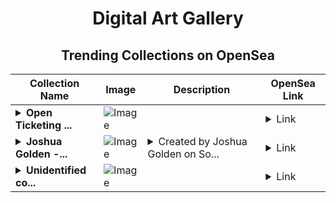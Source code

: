 <div align="center">

# Digital Art Gallery

## Trending Collections on OpenSea

| Collection Name                       | Image                                                                                     | Description                       | OpenSea Link                                                                                          |
|---------------------------------------|-------------------------------------------------------------------------------------------|-----------------------------------|--------------------------------------------------------------------------------------------------------|
| **<details><summary>Open Ticketing ...</summary>Open Ticketing Ecosystem Event 10077</details>** | ![Image](https://i.seadn.io/s/raw/files/ad4b567b5e819f5eb9dc8588aeb6896f.png?w=500&auto=format?w=200&auto=format) |  | <details><summary>Link</summary>[Open Ticketing Ecosystem Event 10077](https://opensea.io/collection/open-ticketing-ecosystem-event-10077)</details> |
| **<details><summary>Joshua Golden -...</summary>Joshua Golden - the moon is a spaceship</details>** | ![Image](https://i.seadn.io/s/raw/files/a7ed3874c073f9d4f2b5d27ee0dffdc6.jpg?w=500&auto=format?w=200&auto=format) | <details><summary>Created by Joshua Golden on So...</summary>Created by Joshua Golden on Sound. Leave a comment on the song at https://www.sound.xyz/joshuagolden/the-moon-is-a-spaceship</details> | <details><summary>Link</summary>[Joshua Golden - the moon is a spaceship](https://opensea.io/collection/joshua-golden-the-moon-is-a-spaceship)</details> |
| **<details><summary>Unidentified co...</summary>Unidentified contract e5511054-99ca-4a55-bb2f-7158d5678526</details>** | ![Image](https://i.seadn.io/s/raw/files/9bcb74567fa3986c8e7b43d64b91e732.jpg?w=500&auto=format?w=200&auto=format) |  | <details><summary>Link</summary>[Unidentified contract e5511054-99ca-4a55-bb2f-7158d5678526](https://opensea.io/collection/unidentified-contract-e5511054-99ca-4a55-bb2f-7158)</details> |

</div>
